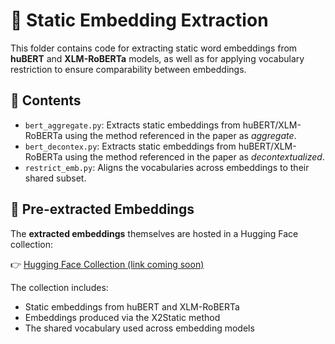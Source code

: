 # 🧠 Static Embedding Extraction

This folder contains code for extracting static word embeddings from **huBERT** and **XLM-RoBERTa** models, as well as for applying vocabulary restriction to ensure comparability between embeddings.

## 📄 Contents

- `bert_aggregate.py`: Extracts static embeddings from huBERT/XLM-RoBERTa using the method referenced in the paper as *aggregate*.
- `bert_decontex.py`: Extracts static embeddings from huBERT/XLM-RoBERTa using the method referenced in the paper as *decontextualized*.
- `restrict_emb.py`: Aligns the vocabularies across embeddings to their shared subset.

## 💾 Pre-extracted Embeddings

The **extracted embeddings** themselves are hosted in a Hugging Face collection:

👉 [Hugging Face Collection (link coming soon)](#)

The collection includes:
- Static embeddings from huBERT and XLM-RoBERTa
- Embeddings produced via the X2Static method
- The shared vocabulary used across embedding models
